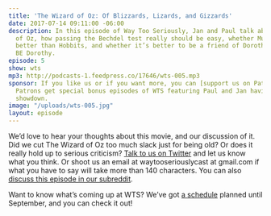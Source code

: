 ```yaml
---
title: 'The Wizard of Oz: Of Blizzards, Lizards, and Gizzards'
date: 2017-07-14 09:11:00 -06:00
description: In this episode of Way Too Seriously, Jan and Paul talk about The Wizard
  of Oz, how passing the Bechdel test really should be easy, whether Munchkins are
  better than Hobbits, and whether it’s better to be a friend of Dorothy than to actually
  BE Dorothy.
episode: 5
show: wts
mp3: http://podcasts-1.feedpress.co/17646/wts-005.mp3
sponsor: If you like us or if you want more, you can [support us on Patreon](https://www.patreon.com/clockworkscast)!
  Patrons get special bonus episodes of WTS featuring Paul and Jan having a trivia
  showdown.
image: "/uploads/wts-005.jpg"
layout: episode
---
```


We’d love to hear your thoughts about this movie, and our discussion of it. Did we cut The Wizard of Oz too much slack just for being old? Or does it really hold up to serious criticism?  [Talk to us on Twitter](http://www.twitter.com/wtscast) and let us know what you think. Or shoot us an email at waytooseriouslycast at gmail.com if what you have to say will take more than 140 characters. You can also [discuss this episode in our subreddit](#).

Want to know what’s coming up at WTS? We’ve got [a schedule](https://docs.google.com/document/d/1f6fvTgbzQOCUD_potL6mWClmSC3D2cOBgKz36OwSC68/edit?usp=sharing) planned until September, and you can check it out!
